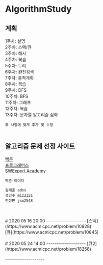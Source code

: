 
# AlgorithmStudy
계획
--------------------
1주차: 설명<br>
2주차: 스택/큐<br>
3주차: 해시<br>
4주차: 복습<br>
5주차: 트리<br>
6주차: 완전검색<br>
7주차: 동적계획<br>
8주차: 복습<br>
9주차: DFS<br>
10주차: BFS<br>
11주차: 그래프<br>
12주차: 복습<br>
13주차: 문자열 알고리즘 심화

```후 사항에 맞게 추가 및 수정```
<br>
<br>

알고리즘 문제 선정 사이트
--------------------
[백준](https://swexpertacademy.com)<br>
[프로그래머스](https://programmers.co.kr)<br>
[SWExport Academy](https://swexpertacademy.com)<br>
```
백준 아이디

김태훈 adxx
정민수 miz2121
전성만 jsm2548
```
<br>
<br>
# 2020 05 16 20:00
--------------------
[스택](https://www.acmicpc.net/problem/10828)<br> 
[큐](https://www.acmicpc.net/problem/10845)
<br>
<br>
# 2020 05 24 14:00
--------------------
[큐2](https://www.acmicpc.net/problem/18258)
<br>
<br>
--------------------
